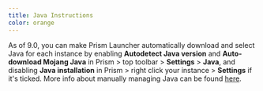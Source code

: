 ```yaml
---
title: Java Instructions
color: orange
---
```


As of 9.0, you can make Prism Launcher automatically download and select Java for each instance by enabling **Autodetect Java version** and **Auto-download Mojang Java** in Prism > top toolbar > **Settings** > **Java**, and disabling **Java installation** in Prism > right click your instance > **Settings** if it's ticked. More info about manually managing Java can be found [here](https://prismlauncher.org/wiki/getting-started/installing-java/).
